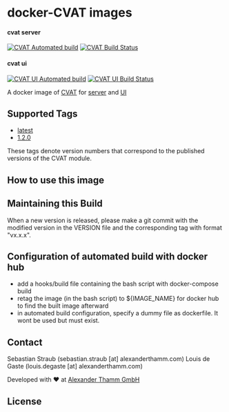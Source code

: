 # docker-CVAT images
#### cvat server
[![CVAT Automated build](https://img.shields.io/docker/cloud/automated/atcommons/cvat)](https://hub.docker.com/r/atcommons/cvat)
[![CVAT Build Status](https://img.shields.io/docker/cloud/build/atcommons/cvat)](https://hub.docker.com/r/atcommons/cvat)
#### cvat ui
[![CVAT UI Automated build](https://img.shields.io/docker/cloud/automated/atcommons/cvat-ui)](https://hub.docker.com/r/atcommons/cvat-ui)
[![CVAT UI Build Status](https://img.shields.io/docker/cloud/build/atcommons/cvat-ui)](https://hub.docker.com/r/atcommons/cvat-ui)


A docker image of [CVAT](https://github.com/openvinotoolkit/cvat) for [server](https://hub.docker.com/r/atcommons/cvat) and [UI](https://hub.docker.com/r/atcommons/cvat-ui)


## Supported Tags

* [latest](https://github.com/openvinotoolkit/cvat/blob/master/Dockerfile)
* [1.2.0](https://github.com/openvinotoolkit/cvat/blob/v1.2.0/Dockerfile)


These tags denote version numbers that correspond to the published versions of the CVAT module.

## How to use this image


## Maintaining this Build

When a new version is released, please make a git commit with the modified version in the VERSION file and the corresponding tag with format "vx.x.x".

## Configuration of automated build with docker hub

- add a hooks/build file containing the bash script with docker-compose build
- retag the image (in the bash script) to ${IMAGE_NAME} for docker hub to find the built image afterward
- in automated build configuration, specify a dummy file as dockerfile. It wont be used but must exist.


## Contact

Sebastian Straub (sebastian.straub [at] alexanderthamm.com)
Louis de Gaste  (louis.degaste [at] alexanderthamm.com)

Developed with ❤ at [Alexander Thamm GmbH](https://www.alexanderthamm.com/)

## License


